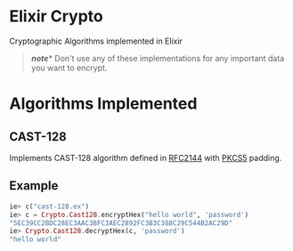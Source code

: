 # Elixir Crypto

Cryptographic Algorithms implemented in Elixir

> ***note**** Don't use any of these implementations for any important
data you want to encrypt.
# Algorithms Implemented

## CAST-128
Implements CAST-128 algorithm defined in [RFC2144](https://tools.ietf.org/html/rfc2144) with
[PKCS5](http://www.herongyang.com/Cryptography/DES-JDK-What-Is-PKCS5Padding.html) padding.

## Example
```elixir
ie> c("cast-128.ex")
ie> c = Crypto.Cast128.encryptHex("hello world", 'password') 
"5EC39CC2BDC28EC3AAC3BFC3AEC2892FC3B3C388C29C544B2AC29D"
ie> Crypto.Cast128.decryptHex(c, 'password')
"hello world"
```

